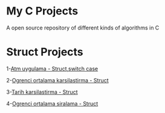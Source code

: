# My C Projects
A open source repository of different kinds of algorithms in C

# Struct Projects

1-[Atm uygulama - Struct,switch case](https://github.com/MerttMetinn/My_C_Projects/blob/main/Atm%20uygulama%20-%20Struct%2Cswitch%20case/main.c)

2-[Ogrenci ortalama karsilastirma - Struct](https://github.com/MerttMetinn/My_C_Projects/blob/main/Ogrenci%20ortalama%20karsilastirma%20Struct/main.c)

3-[Tarih karsilastirma - Struct](https://github.com/MerttMetinn/My_C_Projects/blob/main/Tarih%20Karsilastirma%20Struct/main.c)

4-[Ogrenci ortalama siralama - Struct](https://github.com/MerttMetinn/My_C_Projects/blob/main/Ogrenci%20ortalama%20siralama%20Struct/main.c)
